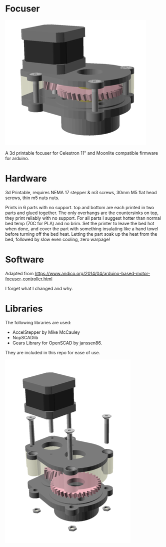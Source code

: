 # Focuser

![3d Render](images/header.png)

A 3d printable focuser for Celestron 11" and Moonlite compatible firmware for arduino.

# Hardware

3d Printable, requires NEMA 17 stepper & m3 screws, 30mm M5 flat head screws, thin m5 nuts nuts.

Prints in 6 parts with no support. top and bottom are each printed in two parts and glued together. The only overhangs are the countersinks on top, they print reliably with no support. For all parts I suggest hotter than normal bed temp (70C for PLA) and no brim. Set the printer to leave the bed hot when done, and cover the part with something insulating like a hand towel before turning off the bed heat. Letting the part soak up the heat from the bed, followed by slow even cooling, zero warpage!

# Software

Adapted from https://www.andico.org/2014/04/arduino-based-motor-focuser-controller.html

I forget what I changed and why.

# Libraries

The following libraries are used:

* AccelStepper by Mike McCauley
* NopSCADlib
* Gears Library for OpenSCAD by janssen86.

They are included in this repo for ease of use.

![3d Render](images/exploded.png)
